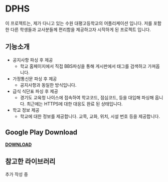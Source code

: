 # DPHS

이 프로젝트는, 제가 다니고 있는 수원 대평고등학교의 어플리케이션 입니다. 
저를 포함한 다른 학생들과 교사분들께 편리함을 제공하고자 시작하게 된 프로젝트 입니다.

## 기능소개
* 공지사항 파싱 후 제공
  * 학교 홈페이지에서 직접 BBS파싱을 통해 게시판에서 태그를 검색하고 가져옵니다.
* 가정통신문 파싱 후 제공
  * 공지사항과 동일한 방식입니다. 
* 급식 식단표 파싱 후 제공
  * 경기도 교육청 나이스에 접속하여 학교코드, 점심코드, 등을 대입해 파싱해 옵니다. 최근에는 HTTPS에 대한 대응도 완료 된 상태입니다.
* 학교 정보 제공
  * 학교에 대한 정보를 제공합니다. 교목, 교화, 위치, 시설 번호 등을 제공합니다.

## Google Play Download
[**DOWNLOAD**](https://play.google.com/store/apps/details?id=com.junseo.daepyeong)

## 참고한 라이브러리
추가 작성 중
